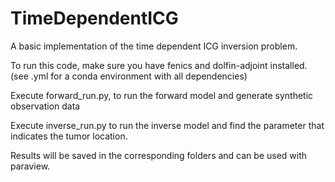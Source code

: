 # TimeDependentICG

A basic implementation of the time dependent ICG inversion problem.

To run this code, make sure you have fenics and dolfin-adjoint installed. (see .yml for a conda environment with all dependencies)

Execute forward_run.py, to run the forward model and generate synthetic observation data

Execute inverse_run.py to run the inverse model and find the parameter that indicates the tumor location.

Results will be saved in the corresponding folders and can be used with paraview.
